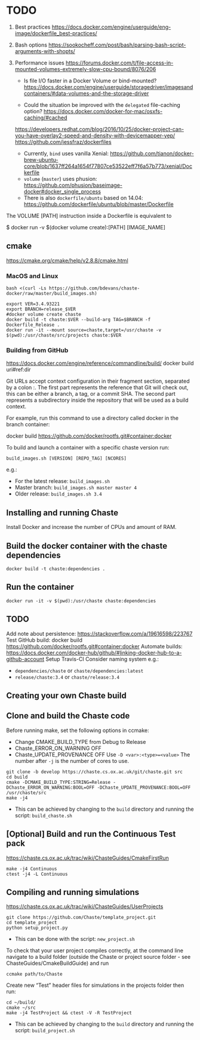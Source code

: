 # TODO
1. Best practices
https://docs.docker.com/engine/userguide/eng-image/dockerfile_best-practices/

2. Bash options
https://sookocheff.com/post/bash/parsing-bash-script-arguments-with-shopts/

3. Performance issues
https://forums.docker.com/t/file-access-in-mounted-volumes-extremely-slow-cpu-bound/8076/206

   - Is file I/O faster in a Docker Volume or bind-mounted?
   https://docs.docker.com/engine/userguide/storagedriver/imagesandcontainers/#data-volumes-and-the-storage-driver

   - Could the situation be improved with the `delegated` file-caching option?
   https://docs.docker.com/docker-for-mac/osxfs-caching/#cached

   https://developers.redhat.com/blog/2016/10/25/docker-project-can-you-have-overlay2-speed-and-density-with-devicemapper-yep/
   https://github.com/jessfraz/dockerfiles

   - Currently, `bind` uses vanilla Xenial: https://github.com/tianon/docker-brew-ubuntu-core/blob/1637ff264a1654f77807ce53522eff7f6a57b773/xenial/Dockerfile
   - `volume` (`master`) uses phusion: https://github.com/phusion/baseimage-docker#docker_single_process
   - There is also `dockerfile/ubuntu` based on 14.04: https://github.com/dockerfile/ubuntu/blob/master/Dockerfile


The VOLUME [PATH] instruction inside a Dockerfile is equivalent to

$ docker run -v $(docker volume create):[PATH] [IMAGE_NAME]

## cmake

https://cmake.org/cmake/help/v2.8.8/cmake.html




### MacOS and Linux
`bash <(curl -Ls https://github.com/bdevans/chaste-docker/raw/master/build_images.sh)`

```
export VER=3.4.93221
export BRANCH=release_$VER
#docker volume create chaste
docker build -t chaste:$VER --build-arg TAG=$BRANCH -f Dockerfile_Release .
docker run -it --mount source=chaste,target=/usr/chaste -v $(pwd):/usr/chaste/src/projects chaste:$VER
```

### Building from GitHub
https://docs.docker.com/engine/reference/commandline/build/
docker build uri#ref:dir

Git URLs accept context configuration in their fragment section, separated by a colon :. The first part represents the reference that Git will check out, this can be either a branch, a tag, or a commit SHA. The second part represents a subdirectory inside the repository that will be used as a build context.

For example, run this command to use a directory called docker in the branch container:

docker build https://github.com/docker/rootfs.git#container:docker


To build and launch a container with a specific chaste version run:

```build_images.sh [VERSION] [REPO_TAG] [NCORES]```

e.g.:

* For the latest release: `build_images.sh`
* Master branch: `build_images.sh master master 4`
* Older release: `build_images.sh 3.4`


Installing and running Chaste
-----------------------------

Install Docker and increase the number of CPUs and amount of RAM.

## Build the docker container with the chaste dependencies

`docker build -t chaste:dependencies .`

## Run the container

`docker run -it -v $(pwd):/usr/chaste chaste:dependencies`

TODO
----

Add note about persistence: https://stackoverflow.com/a/19616598/223767
Test GitHub build: docker build https://github.com/docker/rootfs.git#container:docker
Automate builds: https://docs.docker.com/docker-hub/github/#linking-docker-hub-to-a-github-account
Setup Travis-CI
Consider naming system e.g.:
* `dependencies/chaste` or `chaste/dependencies:latest`
* `release/chaste:3.4` or `chaste/release:3.4`

Creating your own Chaste build
------------------------------

## Clone and build the Chaste code

Before running make, set the following options in ccmake:
* Change CMAKE_BUILD_TYPE from Debug to Release
* Chaste_ERROR_ON_WARNING OFF
* Chaste_UPDATE_PROVENANCE OFF
Use `-D <var>:<type>=<value>`
The number after `-j` is the number of cores to use.

```
git clone -b develop https://chaste.cs.ox.ac.uk/git/chaste.git src
cd build
cmake -DCMAKE_BUILD_TYPE:STRING=Release -DChaste_ERROR_ON_WARNING:BOOL=OFF -DChaste_UPDATE_PROVENANCE:BOOL=OFF /usr/chaste/src
make -j4
```

* This can be achieved by changing to the `build` directory and running the script: `build_chaste.sh`


## [Optional] Build and run the Continuous Test pack

https://chaste.cs.ox.ac.uk/trac/wiki/ChasteGuides/CmakeFirstRun
```
make -j4 Continuous
ctest -j4 -L Continuous
```

## Compiling and running simulations

https://chaste.cs.ox.ac.uk/trac/wiki/ChasteGuides/UserProjects
```
git clone https://github.com/Chaste/template_project.git
cd template_project
python setup_project.py
```

* This can be done with the script: `new_project.sh`

To check that your user project compiles correctly, at the command line navigate to a build folder (outside the Chaste or project source folder - see ChasteGuides/CmakeBuildGuide) and run

`ccmake path/to/Chaste`

Create new “Test” header files for simulations in the projects folder then run:
```
cd ~/build/
cmake ~/src
make -j4 TestProject && ctest -V -R TestProject
```

* This can be achieved by changing to the `build` directory and running the script: `build_project.sh`
